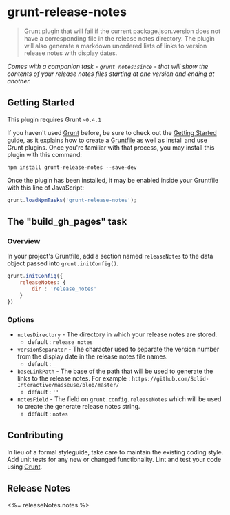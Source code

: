 # grunt-release-notes

> Grunt plugin that will fail if the current package.json.version does not have a corresponding file in the release notes directory. The plugin will also generate a markdown unordered lists of links to version release notes with display dates.

_Comes with a companion task - `grunt notes:since` -  that will show the contents of your release notes files starting at one version and ending at another._

## Getting Started
This plugin requires Grunt `~0.4.1`

If you haven't used [Grunt](http://gruntjs.com/) before, be sure to check out the [Getting Started](http://gruntjs.com/getting-started) guide, as it explains how to create a [Gruntfile](http://gruntjs.com/sample-gruntfile) as well as install and use Grunt plugins. Once you're familiar with that process, you may install this plugin with this command:

```shell
npm install grunt-release-notes --save-dev
```

Once the plugin has been installed, it may be enabled inside your Gruntfile with this line of JavaScript:

```js
grunt.loadNpmTasks('grunt-release-notes');
```

## The "build_gh_pages" task

### Overview
In your project's Gruntfile, add a section named `releaseNotes` to the data object passed into `grunt.initConfig()`.

```js
grunt.initConfig({
    releaseNotes: {
        dir : 'release_notes'
    }
})
```

### Options

* `notesDirectory` - The directory in which your release notes are stored.
    * default : `release_notes`
* `versionSeparator` - The character used to separate the version number from the display date in the release notes file names.
    * default : `_`
* `baseLinkPath` - The base of the path that will be used to generate the links to the release notes. For example : `https://github.com/Solid-Interactive/masseuse/blob/master/`
    * default : `''`
* `notesField` - The field on `grunt.config.releaseNotes` which will be used to create the generate release notes string.
    * default : `notes`

## Contributing
In lieu of a formal styleguide, take care to maintain the existing coding style. Add unit tests for any new or changed functionality. Lint and test your code using [Grunt](http://gruntjs.com/).

## Release Notes

<%= releaseNotes.notes %>